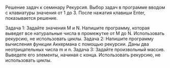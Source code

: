 Решение задач к семинару Рекурсия.
Выбор задач в программе вводом с клавиатуры значения от 1 до 3. После нажатия клавиши Enter, показывается решение.

Задача 1: Задайте значения M и N. Напишите программу, которая выведет все натуральные числа в промежутке от M до N. Использовать рекурсию, не использовать циклы.
Задача 2: Напишите программу вычисления функции Аккермана с помощью рекурсии. Даны два неотрицательных числа m и n.
Задача 3: Задайте произвольный массив. Выведете его элементы, начиная с конца. Использовать рекурсию, не использовать циклы.
